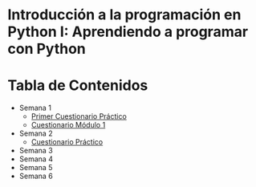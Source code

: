 # Introducción a la programación en Python I: Aprendiendo a programar con Python


Tabla de Contenidos
===================
<!--ts-->
  * Semana 1
    * [Primer Cuestionario Práctico](semana-1/primer-cuestionario-practico.md)
    * [Cuestionario Módulo 1](semana-1/cuestionario-modulo-1.md)
  * Semana 2
    * [Cuestionario Práctico](semana-2/cuestionario-practico.md)
  * Semana 3
  * Semana 4
  * Semana 5
  * Semana 6
<!--te-->